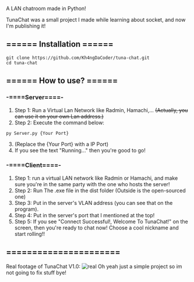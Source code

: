 A LAN chatroom made in Python!

TunaChat was a small project I made while learning about socket, and now I'm publishing it!
## ====== Installation ======
```
git clone https://github.com/Kh4ngDaCoder/tuna-chat.git
cd tuna-chat
```
## ====== How to use? ======

### -====Server====-
1. Step 1: Run a Virtual Lan Network like Radmin, Hamachi,... ~~(Actually, you can use it on your own Lan address.)~~
2. Step 2: Execute the command below:
```
py Server.py {Your Port}
```
3. (Replace the {Your Port} with a IP Port)
4. If you see the text "Running..." then you're good to go!
### -====Client====-
1. Step 1: run a virtual LAN network like Radmin or Hamachi, and make sure you're in the same party with the one who hosts the server!
2. Step 2: Run The .exe file in the dist folder (Outside is the open-sourced one)
3. Step 3: Put in the server's VLAN address (you can see that on the program).
4. Step 4: Put in the server's port that I mentioned at the top!
5. Step 5: If you see "Connect Successful!, Welcome To TunaChat!" on the screen, then you're ready to chat now! Choose a cool nickname and start rolling!!

## ======================

Real footage of TunaChat V1.0:
![real](https://media.discordapp.net/attachments/993416780158615553/1216003201728249956/image.png?ex=65fece3b&is=65ec593b&hm=92ff594601785e8d2e79d350583120d1b79ba6980bec7c59386bc224367c9f25&=&format=webp&quality=lossless)
Oh yeah just a simple project so im not going to fix stuff bye!

